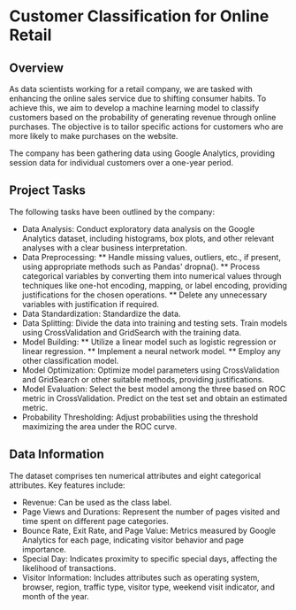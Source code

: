 # Customer Classification for Online Retail

## Overview
As data scientists working for a retail company, we are tasked with enhancing the online sales service due to shifting consumer habits. To achieve this, we aim to develop a machine learning model to classify customers based on the probability of generating revenue through online purchases. The objective is to tailor specific actions for customers who are more likely to make purchases on the website.

The company has been gathering data using Google Analytics, providing session data for individual customers over a one-year period.

## Project Tasks
The following tasks have been outlined by the company:

* Data Analysis: Conduct exploratory data analysis on the Google Analytics dataset, including histograms, box plots, and other relevant analyses with a clear business interpretation.
* Data Preprocessing:
** Handle missing values, outliers, etc., if present, using appropriate methods such as Pandas' dropna().
** Process categorical variables by converting them into numerical values through techniques like one-hot encoding, mapping, or label encoding, providing justifications for the chosen operations.
** Delete any unnecessary variables with justification if required.
* Data Standardization: Standardize the data.
* Data Splitting: Divide the data into training and testing sets. Train models using CrossValidation and GridSearch with the training data.
* Model Building:
** Utilize a linear model such as logistic regression or linear regression.
** Implement a neural network model.
** Employ any other classification model.
* Model Optimization: Optimize model parameters using CrossValidation and GridSearch or other suitable methods, providing justifications.
* Model Evaluation: Select the best model among the three based on ROC metric in CrossValidation. Predict on the test set and obtain an estimated metric.
* Probability Thresholding: Adjust probabilities using the threshold maximizing the area under the ROC curve.

## Data Information
The dataset comprises ten numerical attributes and eight categorical attributes. Key features include:

* Revenue: Can be used as the class label.
* Page Views and Durations: Represent the number of pages visited and time spent on different page categories.
* Bounce Rate, Exit Rate, and Page Value: Metrics measured by Google Analytics for each page, indicating visitor behavior and page importance.
* Special Day: Indicates proximity to specific special days, affecting the likelihood of transactions.
* Visitor Information: Includes attributes such as operating system, browser, region, traffic type, visitor type, weekend visit indicator, and month of the year.
